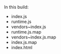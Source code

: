 In this build:

- index.js
- runtime.js
- vendors~index.js
- runtime.js.map
- vendors~index.js.map
- index.js.map
- index.html
